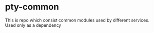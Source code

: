 # pty-common

This is repo which consist common modules used by different services. Used only as a dependency 

